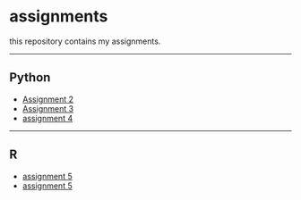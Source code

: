 # assignments
this repository contains my assignments.  
___
**Python**
---
* [Assignment 2](https://github.com/freeklinssen/assignments/blob/master/assignment2.ipynb)
* [Assignment 3](https://github.com/freeklinssen/assignments/blob/master/assignment3.ipynb)
* [assignment 4](https://github.com/freeklinssen/assignments/blob/master/assignment4.ipynb)
___
**R**
---
* [assignment 5](https://github.com/freeklinssen/assignments/blob/master/Graded_assignment1.ipynb)
* [assignment 5](https://github.com/freeklinssen/assignments/blob/master/Graded_assignment_2-2.ipynb)
